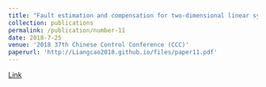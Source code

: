 ```yaml
---
title: "Fault estimation and compensation for two-dimensional linear systems with actuator/sensor faults"
collection: publications
permalink: /publication/number-11
date: 2018-7-25
venue: '2018 37th Chinese Control Conference (CCC)'
paperurl: 'http://Liangcao2018.github.io/files/paper11.pdf'
---
```

[Link](https://ieeexplore.ieee.org/abstract/document/8483001)